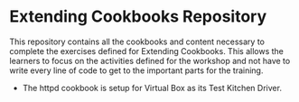 # Extending Cookbooks Repository

This repository contains all the cookbooks and content necessary to complete the exercises defined for Extending Cookbooks. This allows the learners to focus on the activities defined for the workshop and not have to write every line of code to get to the important parts for the training.

* The httpd cookbook is setup for Virtual Box as its Test Kitchen Driver.
